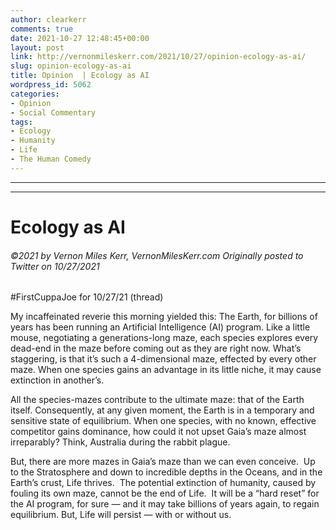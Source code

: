 ```yaml
---
author: clearkerr
comments: true
date: 2021-10-27 12:48:45+00:00
layout: post
link: http://vernonmileskerr.com/2021/10/27/opinion-ecology-as-ai/
slug: opinion-ecology-as-ai
title: Opinion  | Ecology as AI
wordpress_id: 5062
categories:
- Opinion
- Social Commentary
tags:
- Ecology
- Humanity
- Life
- The Human Comedy
---
```


* * *




* * *




# Ecology as AI




###### ©2021 by Vernon Miles Kerr, VernonMilesKerr.com Originally posted to Twitter on 10/27/2021






#FirstCuppaJoe for 10/27/21 (thread)







My incaffeinated reverie this morning yielded this: The Earth, for billions of years has been running an Artificial Intelligence (AI) program. Like a little mouse, negotiating a generations-long maze, each species explores every dead-end in the maze before coming out as they are right now. What’s staggering, is that it’s such a 4-dimensional maze, effected by every other maze. When one species gains an advantage in its little niche, it may cause extinction in another’s.  







All the species-mazes contribute to the ultimate maze: that of the Earth itself. Consequently, at any given moment, the Earth is in a temporary and sensitive state of equilibrium. When one species, with no known, effective competitor gains dominance, how could it not upset Gaia’s maze almost irreparably? Think, Australia during the rabbit plague. 







But, there are more mazes in Gaia’s maze than we can even conceive.  Up to the Stratosphere and down to incredible depths in the Oceans, and in the Earth’s crust, Life thrives.  The potential extinction of humanity, caused by fouling its own maze, cannot be the end of Life.  It will be a “hard reset” for the AI program, for sure — and it may take billions of years again, to regain equilibrium. But, Life will persist — with or without us.







